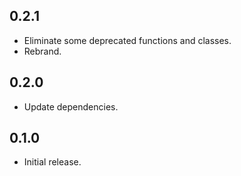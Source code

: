 ## 0.2.1

- Eliminate some deprecated functions and classes.
- Rebrand.

## 0.2.0

- Update dependencies.

## 0.1.0

- Initial release.
